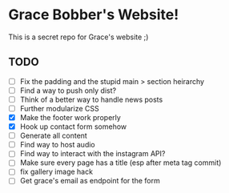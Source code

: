 # Grace Bobber's Website!

This is a secret repo for Grace's website ;)

## TODO

- [ ] Fix the padding and the stupid main > section heirarchy
- [ ] Find a way to push only dist?
- [ ] Think of a better way to handle news posts
- [ ] Further modularize CSS
- [x] Make the footer work properly
- [x] Hook up contact form somehow
- [ ] Generate all content
- [ ] Find way to host audio
- [ ] Find way to interact with the instagram API?
- [ ] Make sure every page has a title (esp after meta tag commit)
- [ ] fix gallery image hack
- [ ] Get grace's email as endpoint for the form
